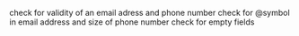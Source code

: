check for validity of an email adress and phone number
check for @symbol in email address and size of phone number
check for empty fields